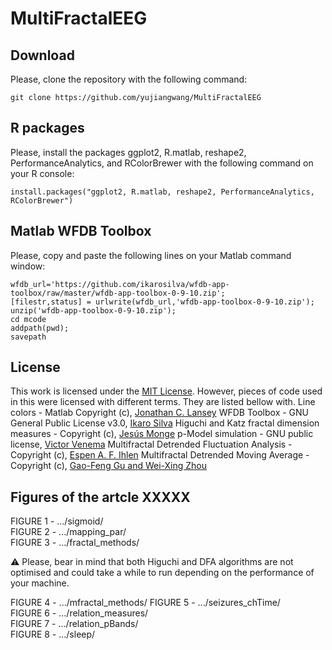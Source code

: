 # MultiFractalEEG


## Download

Please, clone the repository with the following command:

```
git clone https://github.com/yujiangwang/MultiFractalEEG
```

## R packages

Please, install the packages ggplot2, R.matlab, reshape2, PerformanceAnalytics, and RColorBrewer with the following command on your R console:

```
install.packages("ggplot2, R.matlab, reshape2, PerformanceAnalytics, RColorBrewer")
```

## Matlab WFDB Toolbox

Please, copy and paste the following lines on your Matlab command window:

```
wfdb_url='https://github.com/ikarosilva/wfdb-app-toolbox/raw/master/wfdb-app-toolbox-0-9-10.zip';  
[filestr,status] = urlwrite(wfdb_url,'wfdb-app-toolbox-0-9-10.zip');  
unzip('wfdb-app-toolbox-0-9-10.zip');  
cd mcode  
addpath(pwd);  
savepath 
```

## License

This work is licensed under the [MIT License](https://github.com/lucasfr/chhabra-jensen/blob/master/LICENSE). However, pieces of code used in this were licensed with different terms. They are listed bellow with.
Line colors - Matlab Copyright (c), [Jonathan C. Lansey](https://uk.mathworks.com/matlabcentral/fileexchange/42673-beautiful-and-distinguishable-line-colors-+-colormap)
WFDB Toolbox - GNU General Public License v3.0, [Ikaro Silva](https://github.com/ikarosilva/wfdb-app-toolbox/blob/master/LICENSE)
Higuchi and Katz fractal dimension measures - Copyright (c), [Jesús Monge](https://uk.mathworks.com/matlabcentral/fileexchange/50290-higuchi-and-katz-fractal-dimension-measures)
p-Model simulation - GNU public license, [Victor Venema](http://www2.meteo.uni-bonn.de/staff/venema/themes/surrogates/pmodel/)
Multifractal Detrended Fluctuation Analysis - Copyright (c), [Espen A. F. Ihlen](https://www.ntnu.edu/inb/geri/software)
Multifractal Detrended Moving Average - Copyright (c), [Gao-Feng Gu and Wei-Xing Zhou](https://journals.aps.org/pre/abstract/10.1103/PhysRevE.82.011136)


## Figures of the artcle XXXXX

FIGURE 1 - .../sigmoid/  
FIGURE 2 - .../mapping_par/  
FIGURE 3 - .../fractal_methods/  

:warning: Please, bear in mind that both Higuchi and DFA algorithms are not optimised and could take a while to run depending on the performance of your machine.

FIGURE 4 - .../mfractal_methods/
FIGURE 5 - .../seizures_chTime/  
FIGURE 6 - .../relation_measures/  
FIGURE 7 - .../relation_pBands/  
FIGURE 8 - .../sleep/  
